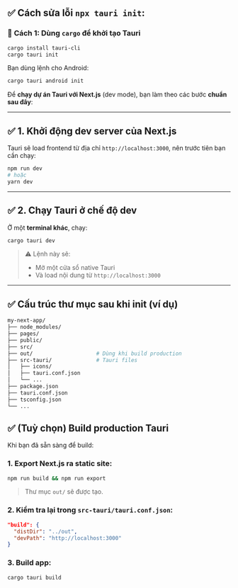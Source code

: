 

## ✅ Cách sửa lỗi `npx tauri init`:

### 🔧 **Cách 1: Dùng `cargo` để khởi tạo Tauri**

```bash
cargo install tauri-cli
cargo tauri init
```

Bạn dùng lệnh cho Android:

```bash
cargo tauri android init
```



Để **chạy dự án Tauri với Next.js** (dev mode), bạn làm theo các bước **chuẩn sau đây**:

---

## ✅ 1. Khởi động dev server của Next.js

Tauri sẽ load frontend từ địa chỉ `http://localhost:3000`, nên trước tiên bạn cần chạy:

```bash
npm run dev
# hoặc
yarn dev
```

---

## ✅ 2. Chạy Tauri ở chế độ dev

Ở một **terminal khác**, chạy:

```bash
cargo tauri dev
```

> ⚠️ Lệnh này sẽ:
>
> * Mở một cửa sổ native Tauri
> * Và load nội dung từ `http://localhost:3000`

---

## ✅ Cấu trúc thư mục sau khi init (ví dụ)

```bash
my-next-app/
├── node_modules/
├── pages/
├── public/
├── src/
├── out/                    # Dùng khi build production
├── src-tauri/              # Tauri files
│   ├── icons/
│   ├── tauri.conf.json
│   └── ...
├── package.json
├── tauri.conf.json
├── tsconfig.json
└── ...
```



## ✅ (Tuỳ chọn) Build production Tauri

Khi bạn đã sẵn sàng để build:

### 1. Export Next.js ra static site:

```bash
npm run build && npm run export
```

> Thư mục `out/` sẽ được tạo.

### 2. Kiểm tra lại trong `src-tauri/tauri.conf.json`:

```json
"build": {
  "distDir": "../out",
  "devPath": "http://localhost:3000"
}
```

### 3. Build app:

```bash
cargo tauri build
```


